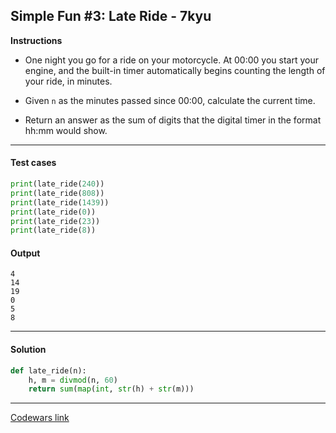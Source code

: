## Simple Fun #3: Late Ride - 7kyu

**Instructions**

- One night you go for a ride on your motorcycle. At 00:00 you start your engine, and the built-in timer automatically begins counting the length of your ride, in minutes. 

- Given `n` as the minutes passed since 00:00, calculate the current time. 

- Return an answer as the sum of digits that the digital timer in the format hh:mm would show.

---

#### Test cases

```python
print(late_ride(240))
print(late_ride(808))
print(late_ride(1439))
print(late_ride(0))
print(late_ride(23))
print(late_ride(8))
```

#### Output 
```
4
14
19
0
5
8
```

---

#### Solution

```python
def late_ride(n):
    h, m = divmod(n, 60)
    return sum(map(int, str(h) + str(m)))
```

---

[Codewars link](https://www.codewars.com/kata/588422ba4e8efb583d00007d)

